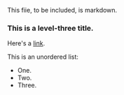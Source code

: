 This fiie, to be included, is markdown.

### This is a level-three title.

Here's a [link](yahoo.com).

This is an unordered list:
* One.
* Two.
* Three.
